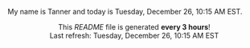 My name is Tanner and today is Tuesday, December 26, 10:15 AM EST.

<p align="center">This <i>README</i> file is generated <b>every 3 hours</b>!</br>Last refresh: Tuesday, December 26, 10:15 AM EST<br /></p>
